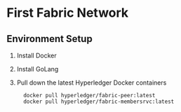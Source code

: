 # First Fabric Network

## Environment Setup

1. Install Docker

2. Install GoLang

3. Pull down the latest Hyperledger Docker containers

   ```
     docker pull hyperledger/fabric-peer:latest
     docker pull hyperledger/fabric-membersrvc:latest
   ```

